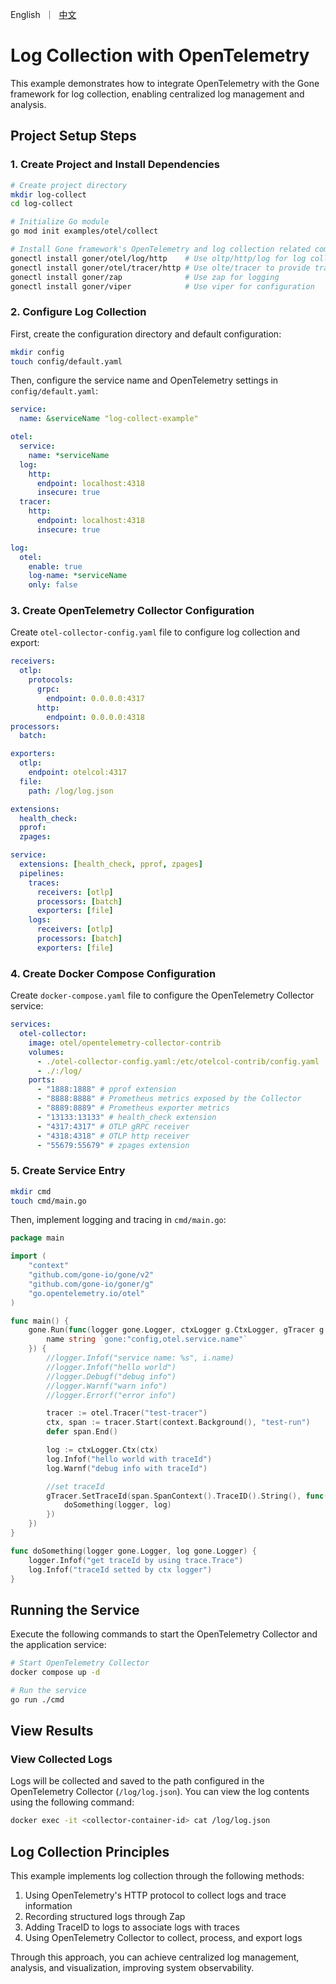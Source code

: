[//]: # (desc: Log Collection with OpenTelemetry，and record traceId)

<p>
    English&nbsp ｜&nbsp <a href="README_CN.md">中文</a>
</p>

# Log Collection with OpenTelemetry

This example demonstrates how to integrate OpenTelemetry with the Gone framework for log collection, enabling centralized log management and analysis.

## Project Setup Steps

### 1. Create Project and Install Dependencies

```bash
# Create project directory
mkdir log-collect
cd log-collect

# Initialize Go module
go mod init examples/otel/collect

# Install Gone framework's OpenTelemetry and log collection related components
gonectl install goner/otel/log/http    # Use oltp/http/log for log collection
gonectl install goner/otel/tracer/http # Use olte/tracer to provide traceID and oltp/http/tracer to collect trace information
gonectl install goner/zap              # Use zap for logging
gonectl install goner/viper            # Use viper for configuration
```

### 2. Configure Log Collection

First, create the configuration directory and default configuration:

```bash
mkdir config
touch config/default.yaml
```

Then, configure the service name and OpenTelemetry settings in `config/default.yaml`:

```yaml
service:
  name: &serviceName "log-collect-example"

otel:
  service:
    name: *serviceName
  log:
    http:
      endpoint: localhost:4318
      insecure: true
  tracer:
    http:
      endpoint: localhost:4318
      insecure: true

log:
  otel:
    enable: true
    log-name: *serviceName
    only: false
```

### 3. Create OpenTelemetry Collector Configuration

Create `otel-collector-config.yaml` file to configure log collection and export:

```yaml
receivers:
  otlp:
    protocols:
      grpc:
        endpoint: 0.0.0.0:4317
      http:
        endpoint: 0.0.0.0:4318
processors:
  batch:

exporters:
  otlp:
    endpoint: otelcol:4317
  file:
    path: /log/log.json

extensions:
  health_check:
  pprof:
  zpages:

service:
  extensions: [health_check, pprof, zpages]
  pipelines:
    traces:
      receivers: [otlp]
      processors: [batch]
      exporters: [file]
    logs:
      receivers: [otlp]
      processors: [batch]
      exporters: [file]
```

### 4. Create Docker Compose Configuration

Create `docker-compose.yaml` file to configure the OpenTelemetry Collector service:

```yaml
services:
  otel-collector:
    image: otel/opentelemetry-collector-contrib
    volumes:
      - ./otel-collector-config.yaml:/etc/otelcol-contrib/config.yaml
      - ./:/log/
    ports:
      - "1888:1888" # pprof extension
      - "8888:8888" # Prometheus metrics exposed by the Collector
      - "8889:8889" # Prometheus exporter metrics
      - "13133:13133" # health_check extension
      - "4317:4317" # OTLP gRPC receiver
      - "4318:4318" # OTLP http receiver
      - "55679:55679" # zpages extension
```

### 5. Create Service Entry

```bash
mkdir cmd
touch cmd/main.go
```

Then, implement logging and tracing in `cmd/main.go`:

```go
package main

import (
	"context"
	"github.com/gone-io/gone/v2"
	"github.com/gone-io/goner/g"
	"go.opentelemetry.io/otel"
)

func main() {
	gone.Run(func(logger gone.Logger, ctxLogger g.CtxLogger, gTracer g.Tracer, i struct {
		name string `gone:"config,otel.service.name"`
	}) {
		//logger.Infof("service name: %s", i.name)
		//logger.Infof("hello world")
		//logger.Debugf("debug info")
		//logger.Warnf("warn info")
		//logger.Errorf("error info")

		tracer := otel.Tracer("test-tracer")
		ctx, span := tracer.Start(context.Background(), "test-run")
		defer span.End()

		log := ctxLogger.Ctx(ctx)
		log.Infof("hello world with traceId")
		log.Warnf("debug info with traceId")

		//set traceId
		gTracer.SetTraceId(span.SpanContext().TraceID().String(), func() {
			doSomething(logger, log)
		})
	})
}

func doSomething(logger gone.Logger, log gone.Logger) {
	logger.Infof("get traceId by using trace.Trace")
	log.Infof("traceId setted by ctx logger")
}
```

## Running the Service

Execute the following commands to start the OpenTelemetry Collector and the application service:

```bash
# Start OpenTelemetry Collector
docker compose up -d

# Run the service
go run ./cmd
```

## View Results

### View Collected Logs

Logs will be collected and saved to the path configured in the OpenTelemetry Collector (`/log/log.json`). You can view the log contents using the following command:

```bash
docker exec -it <collector-container-id> cat /log/log.json
```

## Log Collection Principles

This example implements log collection through the following methods:

1. Using OpenTelemetry's HTTP protocol to collect logs and trace information
2. Recording structured logs through Zap
3. Adding TraceID to logs to associate logs with traces
4. Using OpenTelemetry Collector to collect, process, and export logs

Through this approach, you can achieve centralized log management, analysis, and visualization, improving system observability.